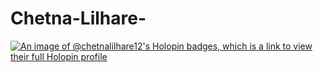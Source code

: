# Chetna-Lilhare-
[![An image of @chetnalilhare12's Holopin badges, which is a link to view their full Holopin profile](https://holopin.me/chetnalilhare12)](https://holopin.io/@chetnalilhare12)
